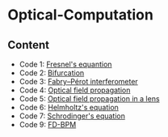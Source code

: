 # Optical-Computation

## Content
- Code 1: [Fresnel's equantion](https://github.com/xiangyu066/Optical-Computation/blob/master/Docs/Code1_FresnelEqn.md)
- Code 2: [Bifurcation](https://github.com/xiangyu066/Optical-Computation/blob/master/Docs/Code2_Bifurcation.md)
- Code 3: [Fabry–Pérot interferometer](https://github.com/xiangyu066/Optical-Computation/blob/master/Docs/Code3_FabryPerot.md)
- Code 4: [Optical field propagation](https://github.com/xiangyu066/Optical-Computation/blob/master/Docs/Code4_FieldPropagation.md)
- Code 5: [Optical field propagation in a lens](https://github.com/xiangyu066/Optical-Computation/blob/master/Docs/Code5_FieldPropagation_lens.md)
- Code 6: [Helmholtz's equation](https://github.com/xiangyu066/Optical-Computation/blob/master/Docs/Code6_HelmholtzEq.md)
- Code 7: [Schrodinger's equation](https://github.com/xiangyu066/Optical-Computation/blob/master/Docs/Code7_SchrodingerEq.md)
- Code 9: [FD-BPM](https://github.com/xiangyu066/Optical-Computation/blob/master/Docs/Code9_FDBPM.md)
